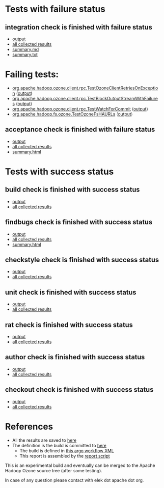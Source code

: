 # Tests with failure status

## integration check is finished with failure status

   * [output](https://raw.githubusercontent.com/elek/ozone-ci-q4/master/pr/pr-hdds-2234-ztsc4/integration/output.log)
   * [all collected results](https://github.com/elek/ozone-ci-q4/tree/master/pr/pr-hdds-2234-ztsc4/integration)
   * [summary.md](https://github.com/elek/ozone-ci-q4/tree/master/pr/pr-hdds-2234-ztsc4/integration/summary.md)
   * [summary.txt](https://github.com/elek/ozone-ci-q4/tree/master/pr/pr-hdds-2234-ztsc4/integration/summary.txt)

# Failing tests: 

 * [org.apache.hadoop.ozone.client.rpc.TestOzoneClientRetriesOnException](hadoop-ozone/integration-test/org.apache.hadoop.ozone.client.rpc.TestOzoneClientRetriesOnException.txt) ([output](hadoop-ozone/integration-test/org.apache.hadoop.ozone.client.rpc.TestOzoneClientRetriesOnException-output.txt))
 * [org.apache.hadoop.ozone.client.rpc.TestBlockOutputStreamWithFailures](hadoop-ozone/integration-test/org.apache.hadoop.ozone.client.rpc.TestBlockOutputStreamWithFailures.txt) ([output](hadoop-ozone/integration-test/org.apache.hadoop.ozone.client.rpc.TestBlockOutputStreamWithFailures-output.txt))
 * [org.apache.hadoop.ozone.client.rpc.TestWatchForCommit](hadoop-ozone/integration-test/org.apache.hadoop.ozone.client.rpc.TestWatchForCommit.txt) ([output](hadoop-ozone/integration-test/org.apache.hadoop.ozone.client.rpc.TestWatchForCommit-output.txt))
 * [org.apache.hadoop.fs.ozone.TestOzoneFsHAURLs](hadoop-ozone/ozonefs/org.apache.hadoop.fs.ozone.TestOzoneFsHAURLs.txt) ([output](hadoop-ozone/ozonefs/org.apache.hadoop.fs.ozone.TestOzoneFsHAURLs-output.txt))

## acceptance check is finished with failure status

   * [output](https://raw.githubusercontent.com/elek/ozone-ci-q4/master/pr/pr-hdds-2234-ztsc4/acceptance/output.log)
   * [all collected results](https://github.com/elek/ozone-ci-q4/tree/master/pr/pr-hdds-2234-ztsc4/acceptance)
   * [summary.html](https://elek.github.io/ozone-ci-q4/pr/pr-hdds-2234-ztsc4/acceptance/summary.html)



# Tests with success status

## build check is finished with success status

   * [output](https://raw.githubusercontent.com/elek/ozone-ci-q4/master/pr/pr-hdds-2234-ztsc4/build/output.log)
   * [all collected results](https://github.com/elek/ozone-ci-q4/tree/master/pr/pr-hdds-2234-ztsc4/build)


## findbugs check is finished with success status

   * [output](https://raw.githubusercontent.com/elek/ozone-ci-q4/master/pr/pr-hdds-2234-ztsc4/findbugs/output.log)
   * [all collected results](https://github.com/elek/ozone-ci-q4/tree/master/pr/pr-hdds-2234-ztsc4/findbugs)
   * [summary.html](https://elek.github.io/ozone-ci-q4/pr/pr-hdds-2234-ztsc4/findbugs/summary.html)


## checkstyle check is finished with success status

   * [output](https://raw.githubusercontent.com/elek/ozone-ci-q4/master/pr/pr-hdds-2234-ztsc4/checkstyle/output.log)
   * [all collected results](https://github.com/elek/ozone-ci-q4/tree/master/pr/pr-hdds-2234-ztsc4/checkstyle)


## unit check is finished with success status

   * [output](https://raw.githubusercontent.com/elek/ozone-ci-q4/master/pr/pr-hdds-2234-ztsc4/unit/output.log)
   * [all collected results](https://github.com/elek/ozone-ci-q4/tree/master/pr/pr-hdds-2234-ztsc4/unit)


## rat check is finished with success status

   * [output](https://raw.githubusercontent.com/elek/ozone-ci-q4/master/pr/pr-hdds-2234-ztsc4/rat/output.log)
   * [all collected results](https://github.com/elek/ozone-ci-q4/tree/master/pr/pr-hdds-2234-ztsc4/rat)


## author check is finished with success status

   * [output](https://raw.githubusercontent.com/elek/ozone-ci-q4/master/pr/pr-hdds-2234-ztsc4/author/output.log)
   * [all collected results](https://github.com/elek/ozone-ci-q4/tree/master/pr/pr-hdds-2234-ztsc4/author)


## checkout check is finished with success status

   * [output](https://raw.githubusercontent.com/elek/ozone-ci-q4/master/pr/pr-hdds-2234-ztsc4/checkout/output.log)
   * [all collected results](https://github.com/elek/ozone-ci-q4/tree/master/pr/pr-hdds-2234-ztsc4/checkout)




# References

 * All the results are saved to [here](https://github.com/elek/ozone-ci-q4/tree/master/pr/pr-hdds-2234-ztsc4/)
 * The definition is the build is committed to [here](https://github.com/elek/argo-ozone)
    * The build is defined in [this argo workflow XML](https://github.com/elek/argo-ozone/blob/master/ozone-build.yaml)
    * This report is assembled by the [report script](https://github.com/elek/argo-ozone/blob/master/scripts/report.sh)

This is an experimental build and eventually can be merged to the Apache Hadoop Ozone source tree (after some testing).

In case of any question please contact with elek dot apache dot org.
